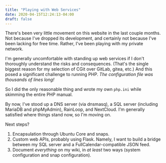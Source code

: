 ```yaml
---
title: "Playing with Web Services"
date: 2020-04-15T12:24:13-04:00
draft: false
---
```


There's been very little movement on this website in the last couple
months. Not because I've dropped its development, and certainly not because
I've been lacking for free time. Rather, I've been playing with my private
network.

I'm generally uncomfortable with standing up web services if I don't thoroughly
understand the risks and consequences. (That's the single biggest reason for
my selection of CGit over GitLab, gitea, etc.) And this posed a significant
challenge to running PHP. *The configuration file was thousands of lines long!*

So I did the only reasonable thing and wrote my own `php.ini` while skimming
the entire PHP manual.

By now, I've stood up a DNS server (via dnsmasq), a SQL server (including
MariaDB and phpMyAdmin), RainLoop, and NextCloud. I'm generally satisfied where
things stand now, so I'm moving on.

Next steps?

1. Encapsulation through Ubuntu Core and snaps.
2. Custom web APIs, probably using Flask. Namely, I want to build a bridge
   between my SQL server and a FullCalendar-compatible JSON feed.
3. Document *everything* on my wiki, in *at least* two ways (system
   configuration and snap configuration).


